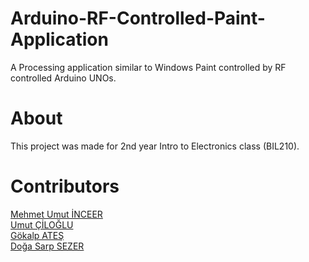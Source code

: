 # Arduino-RF-Controlled-Paint-Application
A Processing application similar to Windows Paint controlled by RF controlled Arduino UNOs.

# About

This project was made for 2nd year Intro to Electronics class (BIL210).

# Contributors

[Mehmet Umut İNCEER](https://github.com/umtince) <br>
[Umut ÇİLOĞLU](https://github.com/Cratoinyan) <br>
[Gökalp ATEŞ](https://github.com/gokalpates) <br>
[Doğa Sarp SEZER](https://github.com/dogasarpsezer) <br>
